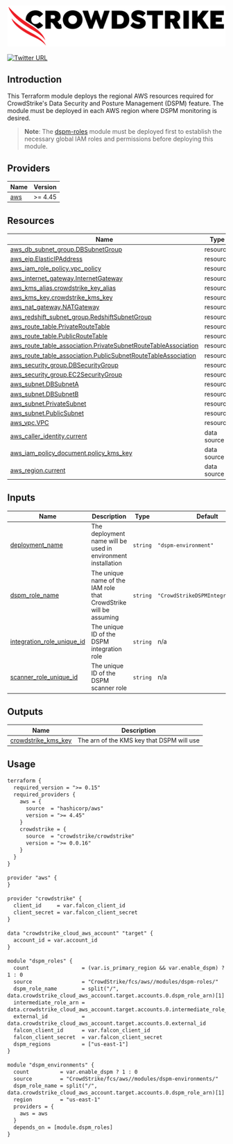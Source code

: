 <!-- BEGIN_TF_DOCS -->
![CrowdStrike DSPM environment terraform module](https://raw.githubusercontent.com/CrowdStrike/falconpy/main/docs/asset/cs-logo.png)

[![Twitter URL](https://img.shields.io/twitter/url?label=Follow%20%40CrowdStrike&style=social&url=https%3A%2F%2Ftwitter.com%2FCrowdStrike)](https://twitter.com/CrowdStrike)<br/>

## Introduction

This Terraform module deploys the regional AWS resources required for CrowdStrike's Data Security and Posture Management (DSPM) feature. The module must be deployed in each AWS region where DSPM monitoring is desired.

>**Note**: The [dspm-roles](../dspm-roles/) module must be deployed first to establish the necessary global IAM roles and permissions before deploying this module.

## Providers

| Name | Version |
|------|---------|
| <a name="provider_aws"></a> [aws](#provider\_aws) | >= 4.45 |
## Resources

| Name | Type |
|------|------|
| [aws_db_subnet_group.DBSubnetGroup](https://registry.terraform.io/providers/hashicorp/aws/latest/docs/resources/db_subnet_group) | resource |
| [aws_eip.ElasticIPAddress](https://registry.terraform.io/providers/hashicorp/aws/latest/docs/resources/eip) | resource |
| [aws_iam_role_policy.vpc_policy](https://registry.terraform.io/providers/hashicorp/aws/latest/docs/resources/iam_role_policy) | resource |
| [aws_internet_gateway.InternetGateway](https://registry.terraform.io/providers/hashicorp/aws/latest/docs/resources/internet_gateway) | resource |
| [aws_kms_alias.crowdstrike_key_alias](https://registry.terraform.io/providers/hashicorp/aws/latest/docs/resources/kms_alias) | resource |
| [aws_kms_key.crowdstrike_kms_key](https://registry.terraform.io/providers/hashicorp/aws/latest/docs/resources/kms_key) | resource |
| [aws_nat_gateway.NATGateway](https://registry.terraform.io/providers/hashicorp/aws/latest/docs/resources/nat_gateway) | resource |
| [aws_redshift_subnet_group.RedshiftSubnetGroup](https://registry.terraform.io/providers/hashicorp/aws/latest/docs/resources/redshift_subnet_group) | resource |
| [aws_route_table.PrivateRouteTable](https://registry.terraform.io/providers/hashicorp/aws/latest/docs/resources/route_table) | resource |
| [aws_route_table.PublicRouteTable](https://registry.terraform.io/providers/hashicorp/aws/latest/docs/resources/route_table) | resource |
| [aws_route_table_association.PrivateSubnetRouteTableAssociation](https://registry.terraform.io/providers/hashicorp/aws/latest/docs/resources/route_table_association) | resource |
| [aws_route_table_association.PublicSubnetRouteTableAssociation](https://registry.terraform.io/providers/hashicorp/aws/latest/docs/resources/route_table_association) | resource |
| [aws_security_group.DBSecurityGroup](https://registry.terraform.io/providers/hashicorp/aws/latest/docs/resources/security_group) | resource |
| [aws_security_group.EC2SecurityGroup](https://registry.terraform.io/providers/hashicorp/aws/latest/docs/resources/security_group) | resource |
| [aws_subnet.DBSubnetA](https://registry.terraform.io/providers/hashicorp/aws/latest/docs/resources/subnet) | resource |
| [aws_subnet.DBSubnetB](https://registry.terraform.io/providers/hashicorp/aws/latest/docs/resources/subnet) | resource |
| [aws_subnet.PrivateSubnet](https://registry.terraform.io/providers/hashicorp/aws/latest/docs/resources/subnet) | resource |
| [aws_subnet.PublicSubnet](https://registry.terraform.io/providers/hashicorp/aws/latest/docs/resources/subnet) | resource |
| [aws_vpc.VPC](https://registry.terraform.io/providers/hashicorp/aws/latest/docs/resources/vpc) | resource |
| [aws_caller_identity.current](https://registry.terraform.io/providers/hashicorp/aws/latest/docs/data-sources/caller_identity) | data source |
| [aws_iam_policy_document.policy_kms_key](https://registry.terraform.io/providers/hashicorp/aws/latest/docs/data-sources/iam_policy_document) | data source |
| [aws_region.current](https://registry.terraform.io/providers/hashicorp/aws/latest/docs/data-sources/region) | data source |
## Inputs

| Name | Description | Type | Default | Required |
|------|-------------|------|---------|:--------:|
| <a name="input_deployment_name"></a> [deployment\_name](#input\_deployment\_name) | The deployment name will be used in environment installation | `string` | `"dspm-environment"` | no |
| <a name="input_dspm_role_name"></a> [dspm\_role\_name](#input\_dspm\_role\_name) | The unique name of the IAM role that CrowdStrike will be assuming | `string` | `"CrowdStrikeDSPMIntegrationRole"` | no |
| <a name="input_integration_role_unique_id"></a> [integration\_role\_unique\_id](#input\_integration\_role\_unique\_id) | The unique ID of the DSPM integration role | `string` | n/a | yes |
| <a name="input_scanner_role_unique_id"></a> [scanner\_role\_unique\_id](#input\_scanner\_role\_unique\_id) | The unique ID of the DSPM scanner role | `string` | n/a | yes |
## Outputs

| Name | Description |
|------|-------------|
| <a name="output_crowdstrike_kms_key"></a> [crowdstrike\_kms\_key](#output\_crowdstrike\_kms\_key) | The arn of the KMS key that DSPM will use |

## Usage

```hcl
terraform {
  required_version = ">= 0.15"
  required_providers {
    aws = {
      source  = "hashicorp/aws"
      version = ">= 4.45"
    }
    crowdstrike = {
      source  = "crowdstrike/crowdstrike"
      version = ">= 0.0.16"
    }
  }
}

provider "aws" {
}

provider "crowdstrike" {
  client_id     = var.falcon_client_id
  client_secret = var.falcon_client_secret
}

data "crowdstrike_cloud_aws_account" "target" {
  account_id = var.account_id
}

module "dspm_roles" {
  count                 = (var.is_primary_region && var.enable_dspm) ? 1 : 0
  source                = "CrowdStrike/fcs/aws//modules/dspm-roles/"
  dspm_role_name        = split("/", data.crowdstrike_cloud_aws_account.target.accounts.0.dspm_role_arn)[1]
  intermediate_role_arn = data.crowdstrike_cloud_aws_account.target.accounts.0.intermediate_role_arn
  external_id           = data.crowdstrike_cloud_aws_account.target.accounts.0.external_id
  falcon_client_id      = var.falcon_client_id
  falcon_client_secret  = var.falcon_client_secret
  dspm_regions          = ["us-east-1"]
}

module "dspm_environments" {
  count          = var.enable_dspm ? 1 : 0
  source         = "CrowdStrike/fcs/aws//modules/dspm-environments/"
  dspm_role_name = split("/", data.crowdstrike_cloud_aws_account.target.accounts.0.dspm_role_arn)[1]
  region         = "us-east-1"
  providers = {
    aws = aws
  }
  depends_on = [module.dspm_roles]
}

```
<!-- END_TF_DOCS -->